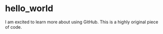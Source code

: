 # hello_world
I am excited to learn more about using GitHub.
This is a highly original piece of code.

